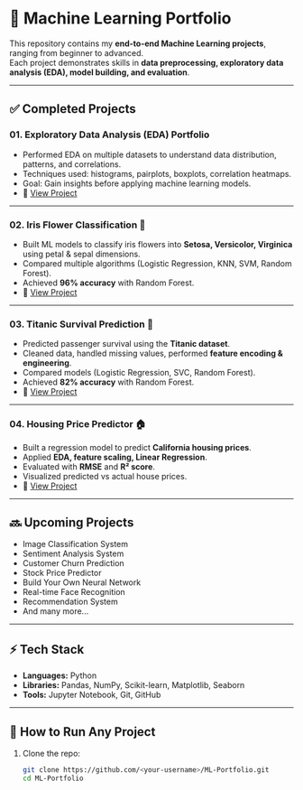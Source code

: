 # 🧠 Machine Learning Portfolio  

This repository contains my **end-to-end Machine Learning projects**, ranging from beginner to advanced.  
Each project demonstrates skills in **data preprocessing, exploratory data analysis (EDA), model building, and evaluation**.  

---

## ✅ Completed Projects  

### 01. Exploratory Data Analysis (EDA) Portfolio  
- Performed EDA on multiple datasets to understand data distribution, patterns, and correlations.  
- Techniques used: histograms, pairplots, boxplots, correlation heatmaps.  
- Goal: Gain insights before applying machine learning models.  
- 📂 [View Project](./01-EDA-Portfolio)

---

### 02. Iris Flower Classification 🌸  
- Built ML models to classify iris flowers into **Setosa, Versicolor, Virginica** using petal & sepal dimensions.  
- Compared multiple algorithms (Logistic Regression, KNN, SVM, Random Forest).  
- Achieved **96% accuracy** with Random Forest.  
- 📂 [View Project](./02-Iris-Classification)

---

### 03. Titanic Survival Prediction 🚢  
- Predicted passenger survival using the **Titanic dataset**.  
- Cleaned data, handled missing values, performed **feature encoding & engineering**.  
- Compared models (Logistic Regression, SVC, Random Forest).  
- Achieved **82% accuracy** with Random Forest.  
- 📂 [View Project](./03-Titanic-Survival)

---

### 04. Housing Price Predictor 🏠  
- Built a regression model to predict **California housing prices**.  
- Applied **EDA, feature scaling, Linear Regression**.  
- Evaluated with **RMSE** and **R² score**.  
- Visualized predicted vs actual house prices.  
- 📂 [View Project](./04-Housing-Price-Predictor)

---

## 🔜 Upcoming Projects
- Image Classification System  
- Sentiment Analysis System  
- Customer Churn Prediction  
- Stock Price Predictor  
- Build Your Own Neural Network  
- Real-time Face Recognition  
- Recommendation System  
- And many more...  

---

## ⚡ Tech Stack
- **Languages:** Python  
- **Libraries:** Pandas, NumPy, Scikit-learn, Matplotlib, Seaborn  
- **Tools:** Jupyter Notebook, Git, GitHub  

---

## 📎 How to Run Any Project
1. Clone the repo:
   ```bash
   git clone https://github.com/<your-username>/ML-Portfolio.git
   cd ML-Portfolio
